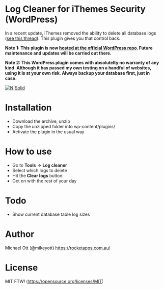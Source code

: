 # Log Cleaner for iThemes Security (WordPress)

In a recent update, iThemes removed the ability to delete all database logs ([see this thread](https://wordpress.org/support/topic/latest-update-missing-a-button-to-clear-logs/)). This plugin gives you that control back.

**Note 1: This plugin is now [hosted at the official WordPress repo](https://wordpress.org/plugins/log-cleaner-for-ithemes-security/). Future maintenance and updates will be carried out there.**

**Note 2: This WordPress plugin comes with absolutelty no warranty of any kind. Although it has passed my own testing on a handful of websites, using it is at your own risk. Always backup your database first, just in case.**

[![N|Solid](https://raw.githubusercontent.com/mikeott/log-cleaner-ithemes-security/master/screenshot.png)](https://rocketapps.com.au/)

# Installation

  - Download the archive, unzip
  - Copy the unzipped folder into wp-content/plugins/
  - Activate the plugin in the usual way

# How to use

  - Go to **Tools** -> **Log cleaner**
  - Select which logs to delete
  - Hit the **Clear logs** button
  - Get on with the rest of your day

# Todo

  - Show current database table log sizes
 
# Author
Michael Ott (@mikeyott)
https://rocketapps.com.au/

# License

MIT FTW! (https://opensource.org/licenses/MIT)
